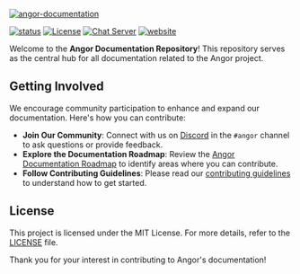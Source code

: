 [![angor-documentation](https://github.com/user-attachments/assets/719aeaf4-8823-47d6-8725-7d8d58071546)](https://docs.angor.io)

[![status](https://img.shields.io/badge/status-stable-blue.svg)](https://github.com/block-core/angor/tree/main)
[![License](https://img.shields.io/badge/License-MIT-green.svg)](https://github.com/block-core/angor/blob/main/LICENSE)
[![Chat Server](https://img.shields.io/badge/chat-discord-7289da.svg)](https://discord.gg/eQaVFqfesn)
[![website](https://img.shields.io/badge/website-angor.io-086c81.svg)](https://angor.io)

Welcome to the **Angor Documentation Repository**! This repository serves as the central hub for all documentation related to the Angor project.

## Getting Involved

We encourage community participation to enhance and expand our documentation. Here's how you can contribute:

- **Join Our Community**: Connect with us on [Discord](https://discord.gg/eQaVFqfesn) in the `#angor` channel to ask questions or provide feedback.
- **Explore the Documentation Roadmap**: Review the [Angor Documentation Roadmap](https://github.com/block-core/angor-docs/issues/4) to identify areas where you can contribute.
- **Follow Contributing Guidelines**: Please read our [contributing guidelines](./CONTRIBUTING.md) to understand how to get started.

## License

This project is licensed under the MIT License. For more details, refer to the [LICENSE](https://github.com/block-core/angor/blob/main/LICENSE) file.

Thank you for your interest in contributing to Angor's documentation! 

